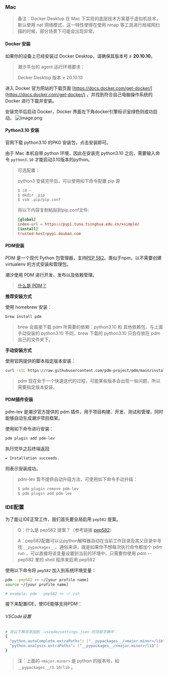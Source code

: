 

### Mac

> 备注：Docker Desktop 在 Mac 下实现的底层技术方案基于虚拟机技术，默认使用 nat 网络模式，这一特性使得在使用 nmap 等工具进行局域网扫描的时候，部分场景下可能会出现异常。

#### Docker 安装

如果你的设备上已经安装过 Docker Desktop，请确保其版本号 ≥ **20.10.10**。

> 潮汐平台的 agent 运行环境要求：
>
> Decker Desktop 版本 ≥ 20.10.10

进入 Docker 官方网站的下载页面 [https://docs.docker.com/get-docker/](https://docs.docker.com/get-docker/) ，并找到符合自己电脑操作系统的 Docker 进行下载并安装。

安装完毕后启动 Docker，Docker 界面左下角docker引擎标识呈绿色则成功启动。
![image.png](https://levimg.s3.cn-northwest-1.amazonaws.com.cn/x/87fe783c-f999-4b50-85f9-99a0080d6561.png)

#### Python3.10 安装

官网下载 python3.10 的PKG 安装包，点击安装即可。

由于 Mac 本机自带 python 环境，因此在安装完 python3.10  之后，需要输入命令 `python3.10` 才能启动3.10版本的python。

> 可选配置：
>
> python3 安装完毕后，可以使用如下命令配置 pip 源
>
>```bash
>$ cd ~
>$ mkdir .pip
>$ vim .pip/pip.conf
>```
>
>将以下内容复制粘贴到pip.conf文件:
>
>```toml
>[global]
>index-url = https://pypi.tuna.tsinghua.edu.cn/>simple/
>[install]
>trusted-host=pypi.douban.com
>```



#### PDM安装

PDM 是一个现代 Python 包管理器，支持[PEP 582](https://www.python.org/dev/peps/pep-0582/)。类似于npm，以不需要创建 virtualenv 的方式安装和管理包。

潮汐使用 PDM 进行开发、发布以及依赖管理。

> [什么是 PDM？](https://pdm.fming.dev/)

**推荐安装方式**

使用 homebrew 安装：

```bash
brew install pdm
```

> brew 会直接下载 pdm 所需要的依赖：python3.10 和 其他依赖包，与上面手动安装的 python3.10 不同，brew 下载的 python3.10 只会存放在 pdm自己的文件夹下。

**手动安装方式**

使用官网提供的脚本指定版本安装：

```bash
curl -sSL https://raw.githubusercontent.com/pdm-project/pdm/main/install-pdm.py | python3.10 - -v 1.13.4
```

> pdm 现在处于一个快速迭代的过程，可能某些版本会出现一些问题，所以需要指定版本安装。

#### PDM插件安装

pdm-lev 是潮汐官方提供的 pdm 插件，用于项目构建、开发、测试和管理，同时能够自动生成潮汐项目框架。

使用如下命令进行安装：

```bash
pdm plugin add pdm-lev
```

执行完毕之后终端返回

```bash
✔ Installation succeeds.
```

则表示安装成功。

> pdm-lev 暂不提供自动升级方法，可使用如下命令手动升级：
>
> ```bash
> $ pdm plugin remove pdm-lev
> $ pdm plugin add pdm-lev
> ```

### IDE配置

为了能让IDE正常工作，我们首先要全局启用 `pep582` 提案。

> Q：什么是 pep582 提案？（参考链接 [pep582](https://peps.python.org/pep-0582/)）
>
> A：pep582配置可以让python解释器自动在当前工作目录及其父目录中寻找 `__pypackages__`。通俗来讲，就是如果你不想每次执行命令都加个 pdm run ，可以直接将该变量设置到当前的环境中，只需要你使用 pdm --pep582 里的 shell 程序来启用 pep582

使用以下命令将 `pep582` 加入到系统环境变量：

```bash
pdm --pep582 >> ~/[your profile name]
source ~/[your profile name]

# example: pdm --pep582 >> ~/.zsh
```

接下来配置IDE，使IDE能够支持PDM：


###### VSCode设置
```bash
# 将以下两项添加到 .vscode/settings.json 的顶层字典中：
{
  "python.autoComplete.extraPaths": ["__pypackages__/<major.minor>/lib"],
  "python.analysis.extraPaths": ["__pypackages__/<major.minor>/lib"]
}
```

> 注：上面的 `<major.minor>` 是 python 的版本号，如 `__pypackages__/3.10/lib` 。
